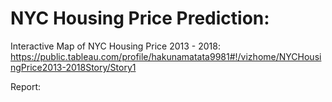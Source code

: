 # NYC Housing Price Prediction:

Interactive Map of NYC Housing Price 2013 - 2018: https://public.tableau.com/profile/hakunamatata9981#!/vizhome/NYCHousingPrice2013-2018Story/Story1

Report:
